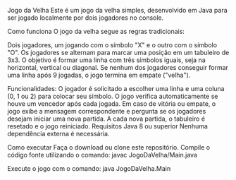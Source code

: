 Jogo da Velha
Este é um jogo da velha simples, desenvolvido em Java para ser jogado localmente por dois jogadores no console.

Como funciona
O jogo da velha segue as regras tradicionais:

Dois jogadores, um jogando com o símbolo "X" e o outro com o símbolo "O".
Os jogadores se alternam para marcar uma posição em um tabuleiro de 3x3.
O objetivo é formar uma linha com três símbolos iguais, seja na horizontal, vertical ou diagonal.
Se nenhum dos jogadores conseguir formar uma linha após 9 jogadas, o jogo termina em empate ("velha").

Funcionalidades:
O jogador é solicitado a escolher uma linha e uma coluna (0, 1 ou 2) para colocar seu símbolo.
O jogo verifica automaticamente se houve um vencedor após cada jogada.
Em caso de vitória ou empate, o jogo exibe a mensagem correspondente e pergunta se os jogadores desejam iniciar uma nova partida.
A cada nova partida, o tabuleiro é resetado e o jogo reiniciado.
Requisitos
Java 8 ou superior
Nenhuma dependência externa é necessária.

Como executar
Faça o download ou clone este repositório.
Compile o código fonte utilizando o comando:
javac JogoDaVelha/Main.java

Execute o jogo com o comando: 
java JogoDaVelha.Main



